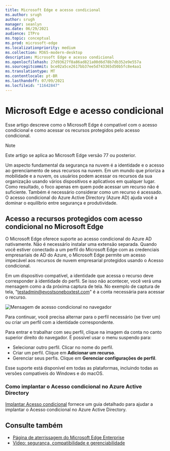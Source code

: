 ```yaml
---
title: Microsoft Edge e acesso condicional
ms.author: srugh
author: srugh
manager: seanlyn
ms.date: 06/29/2021
audience: ITPro
ms.topic: conceptual
ms.prod: microsoft-edge
ms.localizationpriority: medium
ms.collection: M365-modern-desktop
description: Microsoft Edge e acesso condicional
ms.openlocfilehash: 27d93627f8a86ad821a00d6d78b7db352e9e557a
ms.sourcegitcommit: bce02a5ce2617bb37ee5d743365d50b5fc8e4aa1
ms.translationtype: MT
ms.contentlocale: pt-BR
ms.lasthandoff: 07/09/2021
ms.locfileid: "11642847"
---
```

# <a name="microsoft-edge-and-conditional-access"></a>Microsoft Edge e acesso condicional
  
Esse artigo descreve como o Microsoft Edge é compatível com o acesso condicional e como acessar os recursos protegidos pelo acesso condicional.

> [!NOTE]
> Este artigo se aplica ao Microsoft Edge versão 77 ou posterior.

Um aspecto fundamental da segurança na nuvem é a identidade e o acesso ao gerenciamento de seus recursos na nuvem. Em um mundo que prioriza a mobilidade e a nuvem, os usuários podem acessar os recursos da sua organização usando vários dispositivos e aplicativos em qualquer lugar. Como resultado, o foco apenas em quem pode acessar um recurso não é suficiente. Também é necessário considerar como um recurso é acessado. O acesso condicional do Azure Active Directory (Azure AD) ajuda você a dominar o equilíbrio entre segurança e produtividade.

## <a name="accessing-conditional-access-protected-resources-in-microsoft-edge"></a>Acesso a recursos protegidos com acesso condicional no Microsoft Edge

O Microsoft Edge oferece suporte ao acesso condicional do Azure AD nativamente. Não é necessário instalar uma extensão separada. Quando você estiver conectado a um perfil do Microsoft Edge com as credenciais empresariais de AD do Azure, o Microsoft Edge permite um acesso impecável aos recursos de nuvem empresarial protegidos usando o Acesso condicional.

Em um dispositivo compatível, a identidade que acessa o recurso deve corresponder à identidade do perfil.  Se isso não acontecer, você verá uma mensagem como a da próxima captura de tela. No exemplo de captura de tela, "testadmin@evostsoneboxtest.com" é a conta necessária para acessar o recurso.

![Mensagem de acesso condicional no navegador](./media/edge-security/microsoft-edge-security-conditional-access.png)

Para continuar, você precisa alternar para o perfil necessário (se tiver um) ou criar um perfil com a identidade correspondente.

Para entrar e trabalhar com seu perfil, clique na imagem da conta no canto superior direito do navegador. É possível usar o menu suspendo para:

- Selecionar outro perfil. Clicar no nome do perfil.
- Criar um perfil. Clique em **Adicionar um recurso**.
- Gerenciar seus perfis. Clique em **Gerenciar configurações de perfil**.

Esse suporte está disponível em todas as plataformas, incluindo todas as versões compatíveis do Windows e do macOS.

### <a name="how-to-deploy-conditional-access-in-azure-active-directory"></a>Como implantar o Acesso condicional no Azure Active Directory

[Implantar Acesso condicional](/azure/active-directory/conditional-access/plan-conditional-access) fornece um guia detalhado para ajudar a implantar o Acesso condicional no Azure Active Directory.

## <a name="see-also"></a>Consulte também

- [Página de aterrissagem do Microsoft Edge Enterprise](https://aka.ms/EdgeEnterprise)
- [Vídeo: segurança, compatibilidade e gerenciabilidade](/microsoft-edge-video-security-compatibility-manageability.md)